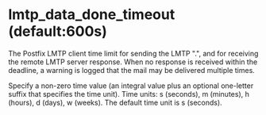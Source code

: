 # lmtp_data_done_timeout (default:600s) 

 The Postfix LMTP client time limit for sending the LMTP ".",
and for receiving the remote LMTP server response.  When no response
is received within the deadline, a warning is logged that the mail
may be delivered multiple times.  

 Specify a non-zero time value (an integral value plus an optional
one-letter suffix that specifies the time unit).  Time units: s
(seconds), m (minutes), h (hours), d (days), w (weeks).
The default time unit is s (seconds).  


